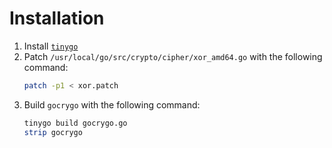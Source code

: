 # Installation

1. Install [`tinygo`](https://github.com/tinygo-org/tinygo)
2. Patch `/usr/local/go/src/crypto/cipher/xor_amd64.go` with the following command:
    ```bash
    patch -p1 < xor.patch
    ```
3. Build `gocrygo` with the following command:
    ```bash
    tinygo build gocrygo.go
    strip gocrygo
    ```
